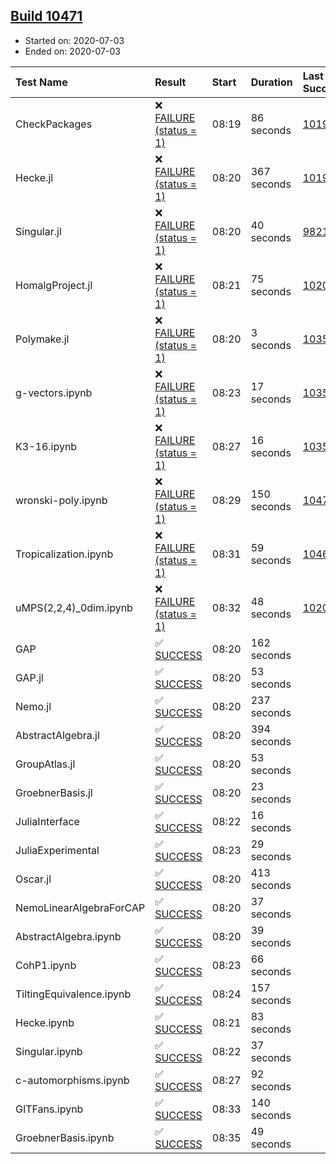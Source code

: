 ## [Build 10471](https://oscarci.mathematik.uni-kl.de/job/oscar/10471/)

* Started on: 2020-07-03
* Ended on: 2020-07-03

| Test Name    | Result | Start | Duration | Last Success | First Failure |
|:-------------|:-------|:------|:---------|:-------------|:--------------|
| CheckPackages | ❌ [FAILURE (status = 1)](https://oscarci.mathematik.uni-kl.de/job/oscar/10471/artifact/logs/build-10471/CheckPackages.log) | 08:19 | 86 seconds | [10197](https://oscarci.mathematik.uni-kl.de/job/oscar/10197/) | [10198](https://oscarci.mathematik.uni-kl.de/job/oscar/10198/) |
| Hecke.jl | ❌ [FAILURE (status = 1)](https://oscarci.mathematik.uni-kl.de/job/oscar/10471/artifact/logs/build-10471/Hecke.jl.log) | 08:20 | 367 seconds | [10197](https://oscarci.mathematik.uni-kl.de/job/oscar/10197/) | [10198](https://oscarci.mathematik.uni-kl.de/job/oscar/10198/) |
| Singular.jl | ❌ [FAILURE (status = 1)](https://oscarci.mathematik.uni-kl.de/job/oscar/10471/artifact/logs/build-10471/Singular.jl.log) | 08:20 | 40 seconds | [9821](https://oscarci.mathematik.uni-kl.de/job/oscar/9821/) | [9822](https://oscarci.mathematik.uni-kl.de/job/oscar/9822/) |
| HomalgProject.jl | ❌ [FAILURE (status = 1)](https://oscarci.mathematik.uni-kl.de/job/oscar/10471/artifact/logs/build-10471/HomalgProject.jl.log) | 08:21 | 75 seconds | [10209](https://oscarci.mathematik.uni-kl.de/job/oscar/10209/) | [10210](https://oscarci.mathematik.uni-kl.de/job/oscar/10210/) |
| Polymake.jl | ❌ [FAILURE (status = 1)](https://oscarci.mathematik.uni-kl.de/job/oscar/10471/artifact/logs/build-10471/Polymake.jl.log) | 08:20 | 3 seconds | [10356](https://oscarci.mathematik.uni-kl.de/job/oscar/10356/) | [10357](https://oscarci.mathematik.uni-kl.de/job/oscar/10357/) |
| g-vectors.ipynb | ❌ [FAILURE (status = 1)](https://oscarci.mathematik.uni-kl.de/job/oscar/10471/artifact/logs/build-10471/g-vectors.ipynb.log) | 08:23 | 17 seconds | [10356](https://oscarci.mathematik.uni-kl.de/job/oscar/10356/) | [10357](https://oscarci.mathematik.uni-kl.de/job/oscar/10357/) |
| K3-16.ipynb | ❌ [FAILURE (status = 1)](https://oscarci.mathematik.uni-kl.de/job/oscar/10471/artifact/logs/build-10471/K3-16.ipynb.log) | 08:27 | 16 seconds | [10356](https://oscarci.mathematik.uni-kl.de/job/oscar/10356/) | [10357](https://oscarci.mathematik.uni-kl.de/job/oscar/10357/) |
| wronski-poly.ipynb | ❌ [FAILURE (status = 1)](https://oscarci.mathematik.uni-kl.de/job/oscar/10471/artifact/logs/build-10471/wronski-poly.ipynb.log) | 08:29 | 150 seconds | [10470](https://oscarci.mathematik.uni-kl.de/job/oscar/10470/) | [10471](https://oscarci.mathematik.uni-kl.de/job/oscar/10471/) |
| Tropicalization.ipynb | ❌ [FAILURE (status = 1)](https://oscarci.mathematik.uni-kl.de/job/oscar/10471/artifact/logs/build-10471/Tropicalization.ipynb.log) | 08:31 | 59 seconds | [10465](https://oscarci.mathematik.uni-kl.de/job/oscar/10465/) | [10466](https://oscarci.mathematik.uni-kl.de/job/oscar/10466/) |
| uMPS(2,2,4)_0dim.ipynb | ❌ [FAILURE (status = 1)](https://oscarci.mathematik.uni-kl.de/job/oscar/10471/artifact/logs/build-10471/uMPS-2-2-4-_0dim.ipynb.log) | 08:32 | 48 seconds | [10209](https://oscarci.mathematik.uni-kl.de/job/oscar/10209/) | [10210](https://oscarci.mathematik.uni-kl.de/job/oscar/10210/) |
| GAP | ✅ [SUCCESS](https://oscarci.mathematik.uni-kl.de/job/oscar/10471/artifact/logs/build-10471/GAP.log) | 08:20 | 162 seconds |  |  |
| GAP.jl | ✅ [SUCCESS](https://oscarci.mathematik.uni-kl.de/job/oscar/10471/artifact/logs/build-10471/GAP.jl.log) | 08:20 | 53 seconds |  |  |
| Nemo.jl | ✅ [SUCCESS](https://oscarci.mathematik.uni-kl.de/job/oscar/10471/artifact/logs/build-10471/Nemo.jl.log) | 08:20 | 237 seconds |  |  |
| AbstractAlgebra.jl | ✅ [SUCCESS](https://oscarci.mathematik.uni-kl.de/job/oscar/10471/artifact/logs/build-10471/AbstractAlgebra.jl.log) | 08:20 | 394 seconds |  |  |
| GroupAtlas.jl | ✅ [SUCCESS](https://oscarci.mathematik.uni-kl.de/job/oscar/10471/artifact/logs/build-10471/GroupAtlas.jl.log) | 08:20 | 53 seconds |  |  |
| GroebnerBasis.jl | ✅ [SUCCESS](https://oscarci.mathematik.uni-kl.de/job/oscar/10471/artifact/logs/build-10471/GroebnerBasis.jl.log) | 08:20 | 23 seconds |  |  |
| JuliaInterface | ✅ [SUCCESS](https://oscarci.mathematik.uni-kl.de/job/oscar/10471/artifact/logs/build-10471/JuliaInterface.log) | 08:22 | 16 seconds |  |  |
| JuliaExperimental | ✅ [SUCCESS](https://oscarci.mathematik.uni-kl.de/job/oscar/10471/artifact/logs/build-10471/JuliaExperimental.log) | 08:23 | 29 seconds |  |  |
| Oscar.jl | ✅ [SUCCESS](https://oscarci.mathematik.uni-kl.de/job/oscar/10471/artifact/logs/build-10471/Oscar.jl.log) | 08:20 | 413 seconds |  |  |
| NemoLinearAlgebraForCAP | ✅ [SUCCESS](https://oscarci.mathematik.uni-kl.de/job/oscar/10471/artifact/logs/build-10471/NemoLinearAlgebraForCAP.log) | 08:20 | 37 seconds |  |  |
| AbstractAlgebra.ipynb | ✅ [SUCCESS](https://oscarci.mathematik.uni-kl.de/job/oscar/10471/artifact/logs/build-10471/AbstractAlgebra.ipynb.log) | 08:20 | 39 seconds |  |  |
| CohP1.ipynb | ✅ [SUCCESS](https://oscarci.mathematik.uni-kl.de/job/oscar/10471/artifact/logs/build-10471/CohP1.ipynb.log) | 08:23 | 66 seconds |  |  |
| TiltingEquivalence.ipynb | ✅ [SUCCESS](https://oscarci.mathematik.uni-kl.de/job/oscar/10471/artifact/logs/build-10471/TiltingEquivalence.ipynb.log) | 08:24 | 157 seconds |  |  |
| Hecke.ipynb | ✅ [SUCCESS](https://oscarci.mathematik.uni-kl.de/job/oscar/10471/artifact/logs/build-10471/Hecke.ipynb.log) | 08:21 | 83 seconds |  |  |
| Singular.ipynb | ✅ [SUCCESS](https://oscarci.mathematik.uni-kl.de/job/oscar/10471/artifact/logs/build-10471/Singular.ipynb.log) | 08:22 | 37 seconds |  |  |
| c-automorphisms.ipynb | ✅ [SUCCESS](https://oscarci.mathematik.uni-kl.de/job/oscar/10471/artifact/logs/build-10471/c-automorphisms.ipynb.log) | 08:27 | 92 seconds |  |  |
| GITFans.ipynb | ✅ [SUCCESS](https://oscarci.mathematik.uni-kl.de/job/oscar/10471/artifact/logs/build-10471/GITFans.ipynb.log) | 08:33 | 140 seconds |  |  |
| GroebnerBasis.ipynb | ✅ [SUCCESS](https://oscarci.mathematik.uni-kl.de/job/oscar/10471/artifact/logs/build-10471/GroebnerBasis.ipynb.log) | 08:35 | 49 seconds |  |  |
